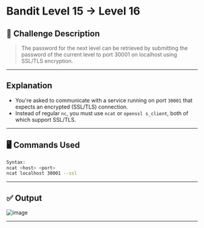 # Bandit Level 15 → Level 16

## **🧩** Challenge Description

> The password for the next level can be retrieved by submitting the password of the current level to port 30001 on localhost using SSL/TLS encryption.
> 

---

## Explanation

- You're asked to communicate with a service running on port `30001` that expects an encrypted (SSL/TLS) connection.
- Instead of regular `nc`, you must use `ncat` or `openssl s_client`, both of which support SSL/TLS.

---

## 🖥️ Commands Used

```bash
Syntax:
ncat <host> <port> 
ncat localhost 30001 --ssl
```

---

## ✅ Output
![image](https://github.com/user-attachments/assets/d8f1a6f7-387e-428e-a3dc-2593c8213751)

---
